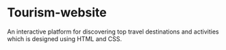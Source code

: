 # Tourism-website
An interactive platform for discovering top travel destinations and activities which is designed using HTML and CSS.
